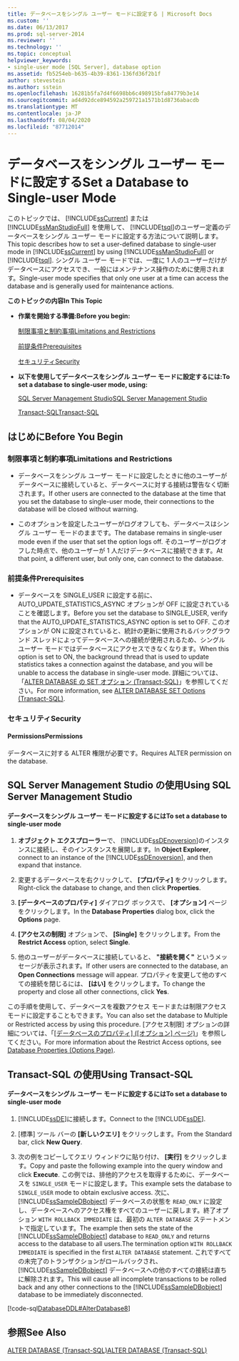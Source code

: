 ```yaml
---
title: データベースをシングル ユーザー モードに設定する | Microsoft Docs
ms.custom: ''
ms.date: 06/13/2017
ms.prod: sql-server-2014
ms.reviewer: ''
ms.technology: ''
ms.topic: conceptual
helpviewer_keywords:
- single-user mode [SQL Server], database option
ms.assetid: fb5254eb-b635-4b39-8361-136fd36f2b1f
author: stevestein
ms.author: sstein
ms.openlocfilehash: 16281b5fa7d4f6698bb6c498915bfa84779b3e14
ms.sourcegitcommit: ad4d92dce894592a259721a1571b1d8736abacdb
ms.translationtype: MT
ms.contentlocale: ja-JP
ms.lasthandoff: 08/04/2020
ms.locfileid: "87712014"
---
```

# <a name="set-a-database-to-single-user-mode"></a><span data-ttu-id="90024-102">データベースをシングル ユーザー モードに設定する</span><span class="sxs-lookup"><span data-stu-id="90024-102">Set a Database to Single-user Mode</span></span>
  <span data-ttu-id="90024-103">このトピックでは、 [!INCLUDE[ssCurrent](../../includes/sscurrent-md.md)] または [!INCLUDE[ssManStudioFull](../../includes/ssmanstudiofull-md.md)] を使用して、 [!INCLUDE[tsql](../../includes/tsql-md.md)]のユーザー定義のデータベースをシングル ユーザー モードに設定する方法について説明します。</span><span class="sxs-lookup"><span data-stu-id="90024-103">This topic describes how to set a user-defined database to single-user mode in [!INCLUDE[ssCurrent](../../includes/sscurrent-md.md)] by using [!INCLUDE[ssManStudioFull](../../includes/ssmanstudiofull-md.md)] or [!INCLUDE[tsql](../../includes/tsql-md.md)].</span></span> <span data-ttu-id="90024-104">シングル ユーザー モードでは、一度に 1 人のユーザーだけがデータベースにアクセスでき、一般にはメンテナンス操作のために使用されます。</span><span class="sxs-lookup"><span data-stu-id="90024-104">Single-user mode specifies that only one user at a time can access the database and is generally used for maintenance actions.</span></span>  
  
 <span data-ttu-id="90024-105">**このトピックの内容**</span><span class="sxs-lookup"><span data-stu-id="90024-105">**In This Topic**</span></span>  
  
-   <span data-ttu-id="90024-106">**作業を開始する準備:**</span><span class="sxs-lookup"><span data-stu-id="90024-106">**Before you begin:**</span></span>  
  
     [<span data-ttu-id="90024-107">制限事項と制約事項</span><span class="sxs-lookup"><span data-stu-id="90024-107">Limitations and Restrictions</span></span>](#Restrictions)  
  
     [<span data-ttu-id="90024-108">前提条件</span><span class="sxs-lookup"><span data-stu-id="90024-108">Prerequisites</span></span>](#Prerequisites)  
  
     [<span data-ttu-id="90024-109">セキュリティ</span><span class="sxs-lookup"><span data-stu-id="90024-109">Security</span></span>](#Security)  
  
-   <span data-ttu-id="90024-110">**以下を使用してデータベースをシングル ユーザー モードに設定するには:**</span><span class="sxs-lookup"><span data-stu-id="90024-110">**To set a database to single-user mode, using:**</span></span>  
  
     [<span data-ttu-id="90024-111">SQL Server Management Studio</span><span class="sxs-lookup"><span data-stu-id="90024-111">SQL Server Management Studio</span></span>](#SSMSProcedure)  
  
     [<span data-ttu-id="90024-112">Transact-SQL</span><span class="sxs-lookup"><span data-stu-id="90024-112">Transact-SQL</span></span>](#TsqlProcedure)  
  
##  <a name="before-you-begin"></a><a name="BeforeYouBegin"></a> <span data-ttu-id="90024-113">はじめに</span><span class="sxs-lookup"><span data-stu-id="90024-113">Before You Begin</span></span>  
  
###  <a name="limitations-and-restrictions"></a><a name="Restrictions"></a> <span data-ttu-id="90024-114">制限事項と制約事項</span><span class="sxs-lookup"><span data-stu-id="90024-114">Limitations and Restrictions</span></span>  
  
-   <span data-ttu-id="90024-115">データベースをシングル ユーザー モードに設定したときに他のユーザーがデータベースに接続していると、データベースに対する接続は警告なく切断されます。</span><span class="sxs-lookup"><span data-stu-id="90024-115">If other users are connected to the database at the time that you set the database to single-user mode, their connections to the database will be closed without warning.</span></span>  
  
-   <span data-ttu-id="90024-116">このオプションを設定したユーザーがログオフしても、データベースはシングル ユーザー モードのままです。</span><span class="sxs-lookup"><span data-stu-id="90024-116">The database remains in single-user mode even if the user that set the option logs off.</span></span> <span data-ttu-id="90024-117">そのユーザーがログオフした時点で、他のユーザーが 1 人だけデータベースに接続できます。</span><span class="sxs-lookup"><span data-stu-id="90024-117">At that point, a different user, but only one, can connect to the database.</span></span>  
  
###  <a name="prerequisites"></a><a name="Prerequisites"></a> <span data-ttu-id="90024-118">前提条件</span><span class="sxs-lookup"><span data-stu-id="90024-118">Prerequisites</span></span>  
  
-   <span data-ttu-id="90024-119">データベースを SINGLE_USER に設定する前に、AUTO_UPDATE_STATISTICS_ASYNC オプションが OFF に設定されていることを確認します。</span><span class="sxs-lookup"><span data-stu-id="90024-119">Before you set the database to SINGLE_USER, verify that the AUTO_UPDATE_STATISTICS_ASYNC option is set to OFF.</span></span> <span data-ttu-id="90024-120">このオプションが ON に設定されていると、統計の更新に使用されるバックグラウンド スレッドによってデータベースへの接続が使用されるため、シングル ユーザー モードではデータベースにアクセスできなくなります。</span><span class="sxs-lookup"><span data-stu-id="90024-120">When this option is set to ON, the background thread that is used to update statistics takes a connection against the database, and you will be unable to access the database in single-user mode.</span></span> <span data-ttu-id="90024-121">詳細については、「[ALTER DATABASE の SET オプション &#40;Transact-SQL&#41;](/sql/t-sql/statements/alter-database-transact-sql-set-options)」を参照してください。</span><span class="sxs-lookup"><span data-stu-id="90024-121">For more information, see [ALTER DATABASE SET Options &#40;Transact-SQL&#41;](/sql/t-sql/statements/alter-database-transact-sql-set-options).</span></span>  
  
###  <a name="security"></a><a name="Security"></a> <span data-ttu-id="90024-122">セキュリティ</span><span class="sxs-lookup"><span data-stu-id="90024-122">Security</span></span>  
  
####  <a name="permissions"></a><a name="Permissions"></a> <span data-ttu-id="90024-123">Permissions</span><span class="sxs-lookup"><span data-stu-id="90024-123">Permissions</span></span>  
 <span data-ttu-id="90024-124">データベースに対する ALTER 権限が必要です。</span><span class="sxs-lookup"><span data-stu-id="90024-124">Requires ALTER permission on the database.</span></span>  
  
##  <a name="using-sql-server-management-studio"></a><a name="SSMSProcedure"></a> <span data-ttu-id="90024-125">SQL Server Management Studio の使用</span><span class="sxs-lookup"><span data-stu-id="90024-125">Using SQL Server Management Studio</span></span>  
  
#### <a name="to-set-a-database-to-single-user-mode"></a><span data-ttu-id="90024-126">データベースをシングル ユーザー モードに設定するには</span><span class="sxs-lookup"><span data-stu-id="90024-126">To set a database to single-user mode</span></span>  
  
1.  <span data-ttu-id="90024-127">**オブジェクト エクスプローラー**で、 [!INCLUDE[ssDEnoversion](../../includes/ssdenoversion-md.md)]のインスタンスに接続し、そのインスタンスを展開します。</span><span class="sxs-lookup"><span data-stu-id="90024-127">In **Object Explorer**, connect to an instance of the [!INCLUDE[ssDEnoversion](../../includes/ssdenoversion-md.md)], and then expand that instance.</span></span>  
  
2.  <span data-ttu-id="90024-128">変更するデータベースを右クリックして、 **[プロパティ]** をクリックします。</span><span class="sxs-lookup"><span data-stu-id="90024-128">Right-click the database to change, and then click **Properties**.</span></span>  
  
3.  <span data-ttu-id="90024-129">**[データベースのプロパティ]** ダイアログ ボックスで、 **[オプション]** ページをクリックします。</span><span class="sxs-lookup"><span data-stu-id="90024-129">In the **Database Properties** dialog box, click the **Options** page.</span></span>  
  
4.  <span data-ttu-id="90024-130">**[アクセスの制限]** オプションで、 **[Single]** をクリックします。</span><span class="sxs-lookup"><span data-stu-id="90024-130">From the **Restrict Access** option, select **Single**.</span></span>  
  
5.  <span data-ttu-id="90024-131">他のユーザーがデータベースに接続していると、 **"接続を開く"** というメッセージが表示されます。</span><span class="sxs-lookup"><span data-stu-id="90024-131">If other users are connected to the database, an **Open Connections** message will appear.</span></span> <span data-ttu-id="90024-132">プロパティを変更して他のすべての接続を閉じるには、 **[はい]** をクリックします。</span><span class="sxs-lookup"><span data-stu-id="90024-132">To change the property and close all other connections, click **Yes**.</span></span>  
  
 <span data-ttu-id="90024-133">この手順を使用して、データベースを複数アクセス モードまたは制限アクセス モードに設定することもできます。</span><span class="sxs-lookup"><span data-stu-id="90024-133">You can also set the database to Multiple or Restricted access by using this procedure.</span></span> <span data-ttu-id="90024-134">[アクセス制限] オプションの詳細については、「[[データベースのプロパティ] &#40;[オプション] ページ&#41;](database-properties-options-page.md)」を参照してください。</span><span class="sxs-lookup"><span data-stu-id="90024-134">For more information about the Restrict Access options, see [Database Properties &#40;Options Page&#41;](database-properties-options-page.md).</span></span>  
  
##  <a name="using-transact-sql"></a><a name="TsqlProcedure"></a> <span data-ttu-id="90024-135">Transact-SQL の使用</span><span class="sxs-lookup"><span data-stu-id="90024-135">Using Transact-SQL</span></span>  
  
#### <a name="to-set-a-database-to-single-user-mode"></a><span data-ttu-id="90024-136">データベースをシングル ユーザー モードに設定するには</span><span class="sxs-lookup"><span data-stu-id="90024-136">To set a database to single-user mode</span></span>  
  
1.  <span data-ttu-id="90024-137">[!INCLUDE[ssDE](../../includes/ssde-md.md)]に接続します。</span><span class="sxs-lookup"><span data-stu-id="90024-137">Connect to the [!INCLUDE[ssDE](../../includes/ssde-md.md)].</span></span>  
  
2.  <span data-ttu-id="90024-138">[標準] ツール バーの **[新しいクエリ]** をクリックします。</span><span class="sxs-lookup"><span data-stu-id="90024-138">From the Standard bar, click **New Query**.</span></span>  
  
3.  <span data-ttu-id="90024-139">次の例をコピーしてクエリ ウィンドウに貼り付け、 **[実行]** をクリックします。</span><span class="sxs-lookup"><span data-stu-id="90024-139">Copy and paste the following example into the query window and click **Execute**.</span></span> <span data-ttu-id="90024-140">この例では、排他的アクセスを取得するために、データベースを `SINGLE_USER` モードに設定します。</span><span class="sxs-lookup"><span data-stu-id="90024-140">This example sets the database to `SINGLE_USER` mode to obtain exclusive access.</span></span> <span data-ttu-id="90024-141">次に、 [!INCLUDE[ssSampleDBobject](../../../includes/sssampledbobject-md.md)] データベースの状態を `READ_ONLY` に設定し、データベースへのアクセス権をすべてのユーザーに戻します。終了オプション `WITH ROLLBACK IMMEDIATE` は、最初の `ALTER DATABASE` ステートメントで指定しています。</span><span class="sxs-lookup"><span data-stu-id="90024-141">The example then sets the state of the [!INCLUDE[ssSampleDBobject](../../../includes/sssampledbobject-md.md)] database to `READ_ONLY` and returns access to the database to all users.The termination option `WITH ROLLBACK IMMEDIATE` is specified in the first `ALTER DATABASE` statement.</span></span> <span data-ttu-id="90024-142">これですべての未完了のトランザクションがロールバックされ、 [!INCLUDE[ssSampleDBobject](../../../includes/sssampledbobject-md.md)] データベースへの他のすべての接続は直ちに解除されます。</span><span class="sxs-lookup"><span data-stu-id="90024-142">This will cause all incomplete transactions to be rolled back and any other connections to the [!INCLUDE[ssSampleDBobject](../../../includes/sssampledbobject-md.md)] database to be immediately disconnected.</span></span>  
  
 [!code-sql[DatabaseDDL#AlterDatabase8](../../snippets/tsql/SQL14/tsql/databaseddl/transact-sql/alterdatabase.sql#alterdatabase8)]  
  
## <a name="see-also"></a><span data-ttu-id="90024-143">参照</span><span class="sxs-lookup"><span data-stu-id="90024-143">See Also</span></span>  
 [<span data-ttu-id="90024-144">ALTER DATABASE &#40;Transact-SQL&#41;</span><span class="sxs-lookup"><span data-stu-id="90024-144">ALTER DATABASE &#40;Transact-SQL&#41;</span></span>](/sql/t-sql/statements/alter-database-transact-sql)  
  
  
